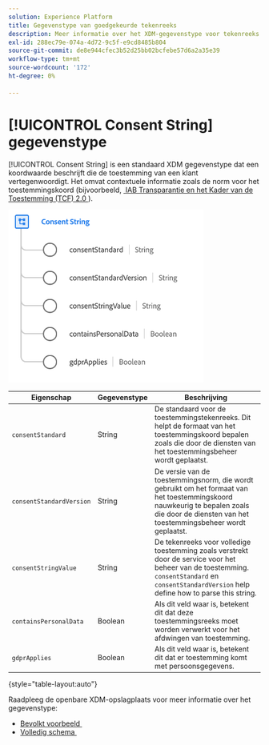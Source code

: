 ```yaml
---
solution: Experience Platform
title: Gegevenstype van goedgekeurde tekenreeks
description: Meer informatie over het XDM-gegevenstype voor tekenreeks met toestemming.
exl-id: 288ec79e-074a-4d72-9c5f-e9cd8485b804
source-git-commit: de8e944cfec3b52d25bb02bcfebe57d6a2a35e39
workflow-type: tm+mt
source-wordcount: '172'
ht-degree: 0%

---
```


# [!UICONTROL Consent String] gegevenstype

[!UICONTROL Consent String] is een standaard XDM gegevenstype dat een koordwaarde beschrijft die de toestemming van een klant vertegenwoordigt. Het omvat contextuele informatie zoals de norm voor het toestemmingskoord (bijvoorbeeld, [&#x200B; IAB Transparantie en het Kader van de Toestemming (TCF) 2.0 &#x200B;](../field-groups/profile/iab.md)).

![](../images/data-types/consent-string.png)

| Eigenschap | Gegevenstype | Beschrijving |
| --- | --- | --- |
| `consentStandard` | String | De standaard voor de toestemmingstekenreeks. Dit helpt de formaat van het toestemmingskoord bepalen zoals die door de diensten van het toestemmingsbeheer wordt geplaatst. |
| `consentStandardVersion` | String | De versie van de toestemmingsnorm, die wordt gebruikt om het formaat van het toestemmingskoord nauwkeurig te bepalen zoals die door de diensten van het toestemmingsbeheer wordt geplaatst. |
| `consentStringValue` | String | De tekenreeks voor volledige toestemming zoals verstrekt door de service voor het beheer van de toestemming. `consentStandard` en `consentStandardVersion` help define how to parse this string. |
| `containsPersonalData` | Boolean | Als dit veld waar is, betekent dit dat deze toestemmingsreeks moet worden verwerkt voor het afdwingen van toestemming. |
| `gdprApplies` | Boolean | Als dit veld waar is, betekent dit dat er toestemming komt met persoonsgegevens. |

{style="table-layout:auto"}

Raadpleeg de openbare XDM-opslagplaats voor meer informatie over het gegevenstype:

* [&#x200B; Bevolkt voorbeeld &#x200B;](https://github.com/adobe/xdm/blob/master/components/datatypes/consent/consentstring.example.1.json)
* [&#x200B; Volledig schema &#x200B;](https://github.com/adobe/xdm/blob/master/components/datatypes/consent/consentstring.schema.json)

